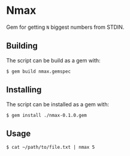 # Nmax

Gem for getting `N` biggest numbers from STDIN.

## Building

The script can be build as a gem with:

    $ gem build nmax.gemspec


## Installing

The script can be installed as a gem with:

    $ gem install ./nmax-0.1.0.gem

## Usage

    $ cat ~/path/to/file.txt | nmax 5
